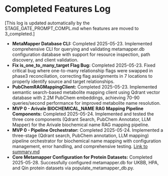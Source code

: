 # Completed Features Log

[This log is updated automatically by the STAGE_GATE_PROMPT_COMPL.md when features are moved to 3_completed.]

- **MetaMapper Database CLI:** Completed 2025-05-23. Implemented comprehensive CLI for querying and validating metamapper.db configuration database with support for resource inspection, path discovery, and client validation.
- **Fix is_one_to_many_target Flag Bug:** Completed 2025-05-23. Fixed critical bug where one-to-many relationship flags were swapped in phase3 reconciliation, correcting flag assignments in 7 locations to properly identify source and target relationships.
- **PubChemRAGMappingClient:** Completed 2025-05-23. Implemented semantic search-based metabolite mapping client using Qdrant vector database with 2.2M PubChem embeddings, achieving 70-90 queries/second performance for improved metabolite name resolution.
- **MVP 0 - Arivale BIOCHEMICAL_NAME RAG Mapping Pipeline Components:** Completed 2025-05-24. Implemented and tested the three core components (Qdrant Search, PubChem Annotator, LLM Mapper) for the Arivale biochemical name RAG mapping pipeline.
- **MVP 0 - Pipeline Orchestrator:** Completed 2025-05-24. Implemented a three-stage (Qdrant search, PubChem annotation, LLM mapping) pipeline orchestrator for biochemical name mapping with configuration management, error handling, and comprehensive testing. [Link to summary.md](../3_completed/mvp0_pipeline_orchestrator/summary.md)
- **Core Metamapper Configuration for Protein Datasets:** Completed 2025-05-28. Successfully configured metamapper.db for UKBB, HPA, and Qin protein datasets via populate_metamapper_db.py.
